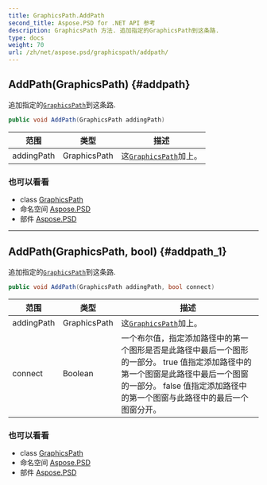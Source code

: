 ```yaml
---
title: GraphicsPath.AddPath
second_title: Aspose.PSD for .NET API 参考
description: GraphicsPath 方法. 追加指定的GraphicsPath到这条路.
type: docs
weight: 70
url: /zh/net/aspose.psd/graphicspath/addpath/
---
```

## AddPath(GraphicsPath) {#addpath}

追加指定的[`GraphicsPath`](../)到这条路.

```csharp
public void AddPath(GraphicsPath addingPath)
```

| 范围 | 类型 | 描述 |
| --- | --- | --- |
| addingPath | GraphicsPath | 这[`GraphicsPath`](../)加上。 |

### 也可以看看

* class [GraphicsPath](../)
* 命名空间 [Aspose.PSD](../../graphicspath/)
* 部件 [Aspose.PSD](../../../)

---

## AddPath(GraphicsPath, bool) {#addpath_1}

追加指定的[`GraphicsPath`](../)到这条路.

```csharp
public void AddPath(GraphicsPath addingPath, bool connect)
```

| 范围 | 类型 | 描述 |
| --- | --- | --- |
| addingPath | GraphicsPath | 这[`GraphicsPath`](../)加上。 |
| connect | Boolean | 一个布尔值，指定添加路径中的第一个图形是否是此路径中最后一个图形的一部分。 true 值指定添加路径中的第一个图窗是此路径中最后一个图窗的一部分。 false 值指定添加路径中的第一个图窗与此路径中的最后一个图窗分开。 |

### 也可以看看

* class [GraphicsPath](../)
* 命名空间 [Aspose.PSD](../../graphicspath/)
* 部件 [Aspose.PSD](../../../)


